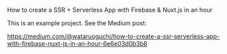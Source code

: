How to create a SSR + Serverless App with Firebase & Nuxt.js in an hour

This is an example project. See the Medium post:

https://medium.com/@wataruoguchi/how-to-create-a-ssr-serverless-app-with-firebase-nuxt-js-in-an-hour-6e6e03d0b3b8
